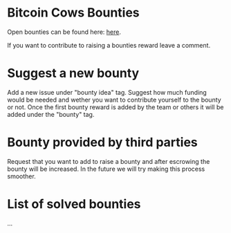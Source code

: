 # Bitcoin Cows Bounties

Open bounties can be found here: [here](https://github.com/bitcoincows/bounties/issues).

If you want to contribute to raising a bounties reward leave a comment.

# Suggest a new bounty
Add a new issue under "bounty idea" tag. Suggest how much funding would be needed and wether you want to contribute yourself to the bounty or not. Once the first bounty reward is added by the team or others it will be added under the "bounty" tag.

# Bounty provided by third parties
Request that you want to add to raise a bounty and after escrowing the bounty will be increased. In the future we will try making this process smoother.

# List of solved bounties
...

